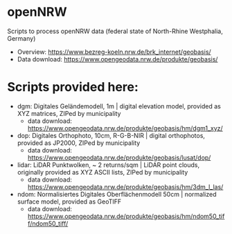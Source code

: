# openNRW
Scripts to process openNRW data (federal state of North-Rhine Westphalia, Germany)
 * Overview: https://www.bezreg-koeln.nrw.de/brk_internet/geobasis/
 * Data download: https://www.opengeodata.nrw.de/produkte/geobasis/

# Scripts provided here:
 * dgm: Digitales Geländemodell, 1m | digital elevation model, provided as XYZ matrices, ZIPed by municipality
     * data download: https://www.opengeodata.nrw.de/produkte/geobasis/hm/dgm1_xyz/
 * dop: Digitales Orthophoto, 10cm, R-G-B-NIR | digital orthophotos, provided as JP2000, ZIPed by municipality
     * data download: https://www.opengeodata.nrw.de/produkte/geobasis/lusat/dop/
 * lidar: LiDAR Punktwolken, ~ 2 returns/sqm | LiDAR point clouds, originally provided as XYZ ASCII lists, ZIPed by municipality
     * data download: https://www.opengeodata.nrw.de/produkte/geobasis/hm/3dm_l_las/
 * ndom: Normalisiertes Digitales Oberflächenmodell 50cm | normalized surface model, provided as GeoTIFF
     * data download: https://www.opengeodata.nrw.de/produkte/geobasis/hm/ndom50_tiff/ndom50_tiff/

